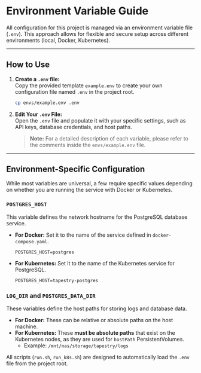 # Environment Variable Guide

All configuration for this project is managed via an environment variable file (`.env`). This approach allows for flexible and secure setup across different environments (local, Docker, Kubernetes).

---

## How to Use

1.  **Create a `.env` file:**  
    Copy the provided template `example.env` to create your own configuration file named `.env` in the project root.

    ```bash
    cp envs/example.env .env
    ```

2.  **Edit Your `.env` File:**  
    Open the `.env` file and populate it with your specific settings, such as API keys, database credentials, and host paths.

    > **Note:** For a detailed description of each variable, please refer to the comments inside the `envs/example.env` file.

---

## Environment-Specific Configuration

While most variables are universal, a few require specific values depending on whether you are running the service with Docker or Kubernetes.

### `POSTGRES_HOST`
This variable defines the network hostname for the PostgreSQL database service.
-   **For Docker:** Set it to the name of the service defined in `docker-compose.yaml`.
    ```
    POSTGRES_HOST=postgres
    ```
-   **For Kubernetes:** Set it to the name of the Kubernetes service for PostgreSQL.
    ```
    POSTGRES_HOST=tapestry-postgres
    ```

### `LOG_DIR` and `POSTGRES_DATA_DIR`
These variables define the host paths for storing logs and database data.
-   **For Docker:** These can be relative or absolute paths on the host machine.
-   **For Kubernetes:** These **must be absolute paths** that exist on the Kubernetes nodes, as they are used for `hostPath` PersistentVolumes.
    -   Example: `/mnt/nas/storage/tapestry/logs`

All scripts (`run.sh`, `run_k8s.sh`) are designed to automatically load the `.env` file from the project root. 
